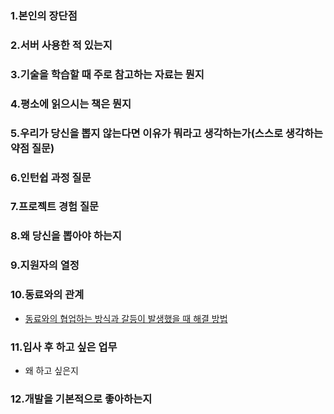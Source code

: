 ### 1.본인의 장단점

### 2.서버 사용한 적 있는지

### 3.기술을 학습할 때 주로 참고하는 자료는 뭔지

### 4.평소에 읽으시는 책은 뭔지

### 5.우리가 당신을 뽑지 않는다면 이유가 뭐라고 생각하는가(스스로 생각하는 약점 질문)

### 6.인턴쉽 과정 질문

### 7.프로젝트 경험 질문

### 8.왜 당신을 뽑아야 하는지

### 9.지원자의 열정

### 10.동료와의 관계
- [동료와의 협업하는 방식과 갈등이 발생했을 때 해결 방법](https://blog.naver.com/algorithmjobs/221321627646)

### 11.입사 후 하고 싶은 업무
- 왜 하고 싶은지

### 12.개발을 기본적으로 좋아하는지
